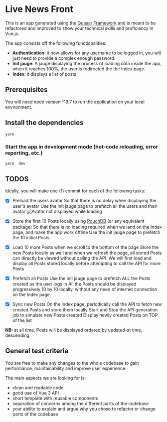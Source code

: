 # Live News Front

This is an app generated using the [Quasar Framework](https://quasar.dev/) and is meant to be refactored and improved to show your technical skills and proficiency in Vue.js.

The app consists off the following functionalities:

- **Authentication**: it now allows for any username to be logged in, you will just need to provide a complex enough password.
- **Init jauge**: A jauge displaying the process of loading data inside the app, when it reaches 100%, the user is redirected the the Index page.
- **Index**: it displays a list of posts

## Prerequisites

You will need node version ^19.7 to run the application on your local environment.

## Install the dependencies

```bash
yarn
```

### Start the app in development mode (hot-code reloading, error reporting, etc.)

```bash
yarn  dev
```

## TODOS

Ideally, you will make one (1) commit for each of the following tasks:

- [x] Preload the users avatar
      So that there is no delay when displaying the user's avatar
      Use the init jauge page to prefetch all the users and their avatar
      ![Avatar not displayed while loading](https://sowellapp-my.sharepoint.com/personal/fandresena_sowellapp_com/Documents/Test%20embauche%20Senior/task-1.png)

- [x] Store the first 10 Posts locally using [PouchDB](https://pouchdb.com/) (or any equivalent package)
      So that there is no loading required when we land on the Index page, and make the app work offline
      Use the init jauge page to prefetch the 10 initial Posts
- [x] Load 10 more Posts when we scroll to the bottom of the page
      Store the new Posts locally as well and when we refresh the page, all stored Posts can directly be viewed without calling the API.
      We will first load and display all Posts stored locally before attempting to call the API for more Posts

- [x] Prefetch all Posts
      Use the init jauge page to prefetch ALL the Posts created as the user logs in
      All the Posts should be displayed progressively 10 by 10 locally, without any need of internet connection on the Index page.

- [x] Sync new Posts
      On the Index page, periodically call the API to fetch new created Posts and store them locally
      Start and Stop the API generation job to simulate new Posts created
      Display newly created Posts on TOP of the list

**NB:** at all time, Posts will be displayed ordered by updated-at time, descending

## General test criteria

You are free to make any changes to the whole codebase to gain performance, maintainability and improve user experience.

The main aspects we are looking for is:

- clean and readable code
- good use of Vue 3 API
- short template with reusable components
- separation of concerns among the different parts of the codebase
- your ability to explain and argue why you chose to refactor or change parts of the codebase

